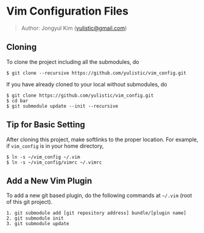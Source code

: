 # Vim Configuration Files
> Author: Jongyul Kim (yulistic@gmail.com)

## Cloning
To clone the project including all the submodules, do
```
$ git clone --recursive https://github.com/yulistic/vim_config.git
```
If you have already cloned to your local without submodules, do
```
$ git clone https://github.com/yulistic/vim_config.git
$ cd bar
$ git submodule update --init --recursive
```


## Tip for Basic Setting
After cloning this project, make softlinks to the proper location.
For example, if `vim_config` is in your home directory,

    $ ln -s ~/vim_config ~/.vim
    $ ln -s ~/vim_config/vimrc ~/.vimrc

## Add a New Vim Plugin
To add a new git based plugin, do the following commands at `~/.vim` (root of this git project).

    1. git submodule add [git repository address] bundle/[plugin name] 
    2. git submodule init
    3. git submodule update
